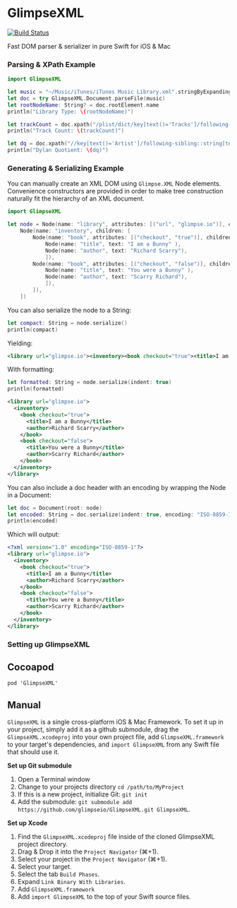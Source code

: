 # GlimpseXML

[![Build Status](https://travis-ci.org/glimpseio/GlimpseXML.svg?branch=master)](https://travis-ci.org/glimpseio/GlimpseXML)

Fast DOM parser & serializer in pure Swift for iOS & Mac

### Parsing & XPath Example

````swift
import GlimpseXML

let music = "~/Music/iTunes/iTunes Music Library.xml".stringByExpandingTildeInPath
let doc = try GlimpseXML.Document.parseFile(music)
let rootNodeName: String? = doc.rootElement.name
println("Library Type: \(rootNodeName)")

let trackCount = doc.xpath("/plist/dict/key[text()='Tracks']/following-sibling::dict/key").value?.first?.text
println("Track Count: \(trackCount)")

let dq = doc.xpath("//key[text()='Artist']/following-sibling::string[text()='Bob Dylan']").value?.count
println("Dylan Quotient: \(dq)")
````

### Generating & Serializing Example

You can manually create an XML DOM using `Glimpse.XML` Node elements. Convenience constructors are provided
in order to make tree construction naturally fit the hierarchy of an XML document.

````swift
import GlimpseXML

let node = Node(name: "library", attributes: [("url", "glimpse.io")], children: [
    Node(name: "inventory", children: [
        Node(name: "book", attributes: [("checkout", "true")], children: [
            Node(name: "title", text: "I am a Bunny" ),
            Node(name: "author", text: "Richard Scarry"),
            ]),
        Node(name: "book", attributes: [("checkout", "false")], children: [
            Node(name: "title", text: "You were a Bunny" ),
            Node(name: "author", text: "Scarry Richard"),
            ]),
        ]),
    ])
````

You can also serialize the node to a String:

````swift
let compact: String = node.serialize()
println(compact)
````

Yielding:

````xml
<library url="glimpse.io"><inventory><book checkout="true"><title>I am a Bunny</title><author>Richard Scarry</author></book><book checkout="false"><title>You were a Bunny</title><author>Scarry Richard</author></book></inventory></library>
````

With formatting:

````swift
let formatted: String = node.serialize(indent: true)
println(formatted)
````

````xml
<library url="glimpse.io">
  <inventory>
    <book checkout="true">
      <title>I am a Bunny</title>
      <author>Richard Scarry</author>
    </book>
    <book checkout="false">
      <title>You were a Bunny</title>
      <author>Scarry Richard</author>
    </book>
  </inventory>
</library>
````

You can also include a doc header with an encoding by wrapping the Node in a Document:

````swift
let doc = Document(root: node)
let encoded: String = doc.serialize(indent: true, encoding: "ISO-8859-1")
println(encoded)
````

Which will output:

````xml
<?xml version="1.0" encoding="ISO-8859-1"?>
<library url="glimpse.io">
  <inventory>
    <book checkout="true">
      <title>I am a Bunny</title>
      <author>Richard Scarry</author>
    </book>
    <book checkout="false">
      <title>You were a Bunny</title>
      <author>Scarry Richard</author>
    </book>
  </inventory>
</library>
````

### Setting up GlimpseXML

## Cocoapod

    pod 'GlimpseXML'

## Manual

`GlimpseXML` is a single cross-platform iOS & Mac Framework. To set it up in your project, simply add it as a github submodule, drag the `GlimpseXML.xcodeproj` into your own project file, add `GlimpseXML.framework` to your target's dependencies, and `import GlimpseXML` from any Swift file that should use it.

**Set up Git submodule**

1. Open a Terminal window
1. Change to your projects directory `cd /path/to/MyProject`
1. If this is a new project, initialize Git: `git init`
1. Add the submodule: `git submodule add https://github.com/glimpseio/GlimpseXML.git GlimpseXML`.

**Set up Xcode**

1. Find the `GlimpseXML.xcodeproj` file inside of the cloned GlimpseXML project directory.
1. Drag & Drop it into the `Project Navigator` (⌘+1).
1. Select your project in the `Project Navigator` (⌘+1).
1. Select your target.
1. Select the tab `Build Phases`.
1. Expand `Link Binary With Libraries`.
1. Add `GlimpseXML.framework`
1. Add `import GlimpseXML` to the top of your Swift source files.

